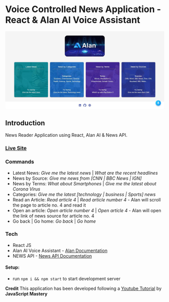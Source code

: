 
# Voice Controlled News Application - React & Alan AI Voice Assistant


![Voice Controlled React News Application](https://raw.githubusercontent.com/meghsohor/react-news-app-voice-assistant/master/public/img/react-news-app-screenshot.jpg)

## Introduction

News Reader Application using React, Alan AI & News API.
### [Live Site](https://meghsohor.github.io/react-news-app-voice-assistant/)

### Commands

- Latest News: *Give me the latest news* | *What are the recent headlines*
- News by Source: *Give me news from [CNN | BBC News | IGN]*
- News by Terms: *What about Smartphones* | *Give me the latest about Corona Virus*
- Categories: *Give me the latest [technology | business | Sports] news*
- Read an Article: *Read article 4* | *Read article number 4* - Alan will scroll the page to article no. 4 and read it
- Open an article: *Open article number 4* | *Open article 4* - Alan will open the link of news source for article no. 4
- Go back | Go home: *Go back* | *Go home*

### Tech
- React JS
- Alan AI Voice Assistant - [Alan Documentation](https://alan.app/docs/client-api/web/react)
- NEWS API - [News API Documentation](https://newsapi.org/docs)

#### Setup:
- run ```npm i && npm start``` to start development server

**Credit**
This application has been developed following a [Youtube Tutorial](https://www.youtube.com/watch?v=rqw3OftE5sA) by **JavaScript Mastery**